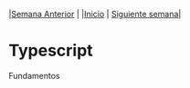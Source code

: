 |[Semana Anterior](/week04/README.md) |
|[Inicio](/README.md) |
[Siguiente semana](/week06/README.md)|

# Typescript
 
Fundamentos